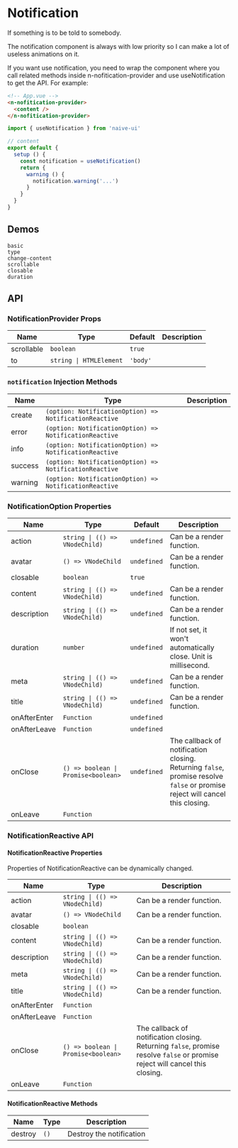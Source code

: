 # Notification

If something is to be told to somebody.

The notification component is always with low priority so I can make a lot of useless animations on it.

<n-space vertical>
<n-alert title="Prerequisite" type="warning">
  If you want use notification, you need to wrap the component where you call related methods inside <n-text code>n-nofitication-provider</n-text> and use <n-text code>useNotification</n-text> to get the API.
</n-alert>
For example:

```html
<!-- App.vue -->
<n-nofitication-provider>
  <content />
</n-nofitication-provider>
```

```js
import { useNotification } from 'naive-ui'

// content
export default {
  setup () {
    const notification = useNotification()
    return {
      warning () {
        notification.warning('...')
      }
    }
  }
}
```

</n-space>

## Demos

```demo
basic
type
change-content
scrollable
closable
duration
```

## API

### NotificationProvider Props

| Name       | Type                    | Default  | Description |
| ---------- | ----------------------- | -------- | ----------- |
| scrollable | `boolean`               | `true`   |             |
| to         | `string \| HTMLElement` | `'body'` |             |

### `notification` Injection Methods

| Name | Type | Description |
| --- | --- | --- |
| create | `(option: NotificationOption) => NotificationReactive` |  |
| error | `(option: NotificationOption) => NotificationReactive` |  |
| info | `(option: NotificationOption) => NotificationReactive` |  |
| success | `(option: NotificationOption) => NotificationReactive` |  |
| warning | `(option: NotificationOption) => NotificationReactive` |  |

### NotificationOption Properties

| Name | Type | Default | Description |
| --- | --- | --- | --- |
| action | `string \| (() => VNodeChild)` | `undefined` | Can be a render function. |
| avatar | `() => VNodeChild` | `undefined` | Can be a render function. |
| closable | `boolean` | `true` |  |
| content | `string \| (() => VNodeChild)` | `undefined` | Can be a render function. |
| description | `string \| (() => VNodeChild)` | `undefined` | Can be a render function. |
| duration | `number` | `undefined` | If not set, it won't automatically close. Unit is millisecond. |
| meta | `string \| (() => VNodeChild)` | `undefined` | Can be a render function. |
| title | `string \| (() => VNodeChild)` | `undefined` | Can be a render function. |
| onAfterEnter | `Function` | `undefined` |  |
| onAfterLeave | `Function` | `undefined` |  |
| onClose | `() => boolean \| Promise<boolean>` | `undefined` | The callback of notification closing. Returning `false`, promise resolve `false` or promise reject will cancel this closing. |
| onLeave | `Function` |  |  |

### NotificationReactive API

#### NotificationReactive Properties

Properties of NotificationReactive can be dynamically changed.

| Name | Type | Description |
| --- | --- | --- |
| action | `string \| (() => VNodeChild)` | Can be a render function. |
| avatar | `() => VNodeChild` | Can be a render function. |
| closable | `boolean` |  |
| content | `string \| (() => VNodeChild)` | Can be a render function. |
| description | `string \| (() => VNodeChild)` | Can be a render function. |
| meta | `string \| (() => VNodeChild)` | Can be a render function. |
| title | `string \| (() => VNodeChild)` | Can be a render function. |
| onAfterEnter | `Function` |  |
| onAfterLeave | `Function` |  |
| onClose | `() => boolean \| Promise<boolean>` | The callback of notification closing. Returning `false`, promise resolve `false` or promise reject will cancel this closing. |
| onLeave | `Function` |  |

#### NotificationReactive Methods

| Name    | Type | Description              |
| ------- | ---- | ------------------------ |
| destroy | `()` | Destroy the notification |
